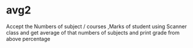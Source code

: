 # avg2
Accept the Numbers of subject / courses ,Marks of student using Scanner class and get average of that numbers of subjects and print grade from above percentage
